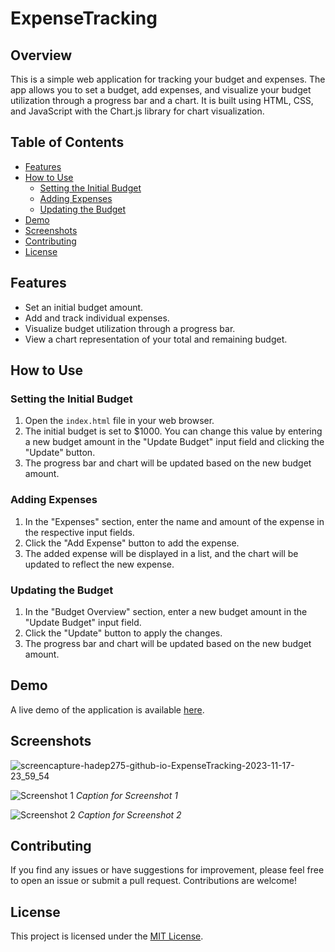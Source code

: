 # ExpenseTracking

## Overview

This is a simple web application for tracking your budget and expenses. The app allows you to set a budget, add expenses, and visualize your budget utilization through a progress bar and a chart. It is built using HTML, CSS, and JavaScript with the Chart.js library for chart visualization.

## Table of Contents

- [Features](#features)
- [How to Use](#how-to-use)
  - [Setting the Initial Budget](#setting-the-initial-budget)
  - [Adding Expenses](#adding-expenses)
  - [Updating the Budget](#updating-the-budget)
- [Demo](#demo)
- [Screenshots](#screenshots)
- [Contributing](#contributing)
- [License](#license)

## Features

- Set an initial budget amount.
- Add and track individual expenses.
- Visualize budget utilization through a progress bar.
- View a chart representation of your total and remaining budget.

## How to Use

### Setting the Initial Budget

1. Open the `index.html` file in your web browser.
2. The initial budget is set to $1000. You can change this value by entering a new budget amount in the "Update Budget" input field and clicking the "Update" button.
3. The progress bar and chart will be updated based on the new budget amount.

### Adding Expenses

1. In the "Expenses" section, enter the name and amount of the expense in the respective input fields.
2. Click the "Add Expense" button to add the expense.
3. The added expense will be displayed in a list, and the chart will be updated to reflect the new expense.

### Updating the Budget

1. In the "Budget Overview" section, enter a new budget amount in the "Update Budget" input field.
2. Click the "Update" button to apply the changes.
3. The progress bar and chart will be updated based on the new budget amount.

## Demo

A live demo of the application is available [here](https://hadep275.github.io/ExpenseTracking/).

## Screenshots
![screencapture-hadep275-github-io-ExpenseTracking-2023-11-17-23_59_54](https://github.com/hadep275/ExpenseTracking/assets/65734173/413b4ef7-1320-474c-a23d-3d073fbe3a12)


![Screenshot 1](/path/to/screenshot1.png)
*Caption for Screenshot 1*

![Screenshot 2](/path/to/screenshot2.png)
*Caption for Screenshot 2*

## Contributing

If you find any issues or have suggestions for improvement, please feel free to open an issue or submit a pull request. Contributions are welcome!

## License

This project is licensed under the [MIT License](LICENSE).
